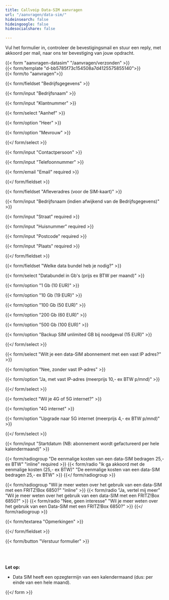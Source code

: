 ```yaml
---
title: Callvoip Data-SIM aanvragen
url: "/aanvragen/data-sim/"
hideinsearch: false
hideingoogle: false
hidesocialshare: false

---
```

Vul het formulier in, controleer de bevestigingsmail en stuur een reply, met akkoord per mail, naar ons ter bevestiging van jouw opdracht.

{{< form "aanvragen-datasim" "/aanvragen/verzonden" >}}  
{{< form/template "d-bb5785f73c154508a7d4125575855140">}}  
{{< form/to "aanvragen">}}

{{< form/fieldset "Bedrijfsgegevens" >}}

{{< form/input "Bedrijfsnaam" >}}

{{< form/input "Klantnummer" >}}

{{< form/select "Aanhef" >}}

{{< form/option "Heer" >}}

{{< form/option "Mevrouw" >}}

{{</ form/select >}}

{{< form/input "Contactpersoon" >}}

{{< form/input "Telefoonnummer" >}}

{{< form/email "Email" required >}}

{{</ form/fieldset >}}

{{< form/fieldset "Afleveradres (voor de SIM-kaart)" >}}

{{< form/input "Bedrijfsnaam (indien afwijkend van de Bedrijfsgegevens)" >}}

{{< form/input "Straat" required >}}

{{< form/input "Huisnummer" required >}}

{{< form/input "Postcode" required >}}

{{< form/input "Plaats" required >}}

{{</ form/fieldset >}}

{{< form/fieldset "Welke data bundel heb je nodig?" >}}

{{< form/select "Databundel in Gb's (prijs ex BTW per maand)" >}}

{{< form/option "1 Gb (10 EUR)" >}}

{{< form/option "10 Gb (19 EUR)" >}}

{{< form/option "100 Gb (50 EUR)" >}}

{{< form/option "200 Gb (60 EUR)" >}}

{{< form/option "500 Gb (100 EUR)" >}}

{{< form/option "Backup SIM unlimited GB bij noodgeval (15 EUR)" >}}

{{</ form/select >}}

{{< form/select "Wilt je een data-SIM abonnement met een vast IP adres?" >}}

{{< form/option "Nee, zonder vast IP-adres" >}}

{{< form/option "Ja, met vast IP-adres (meerprijs 10,- ex BTW p/mnd)" >}}

{{</ form/select >}}

{{< form/select "Wil je 4G of 5G internet?" >}}

{{< form/option "4G internet" >}}

{{< form/option "Upgrade naar 5G internet (meerprijs 4,- ex BTW p/mnd)" >}}

{{</ form/select >}}

{{< form/input "Startdatum (NB: abonnement wordt gefactureerd per hele kalendermaand)" >}}

{{< form/radiogroup "De eenmalige kosten van een data-SIM bedragen 25,- ex BTW" "inline" required >}} {{< form/radio "Ik ga akkoord met de eenmalige kosten (25,- ex BTW)" "De eenmalige kosten van een data-SIM bedragen 25,- ex BTW" >}} {{</ form/radiogroup >}}

{{< form/radiogroup "Wil je meer weten over het gebruik van een data-SIM met een FRITZ!Box 6850?" "inline" >}} {{< form/radio "Ja, vertel mij meer" "Wil je meer weten over het gebruik van een data-SIM met een FRITZ!Box 6850?" >}} {{< form/radio "Nee, geen interesse" "Wil je meer weten over het gebruik van een Data-SIM met een FRITZ!Box 6850?" >}} {{</ form/radiogroup >}}

{{< form/textarea "Opmerkingen" >}}

{{</ form/fieldset >}}

{{< form/button "Verstuur formulier" >}}

<br><br>  
**Let op:**

* Data SIM heeft een opzegtermijn van een kalendermaand (dus: per einde van een hele maand).

{{</ form >}}
